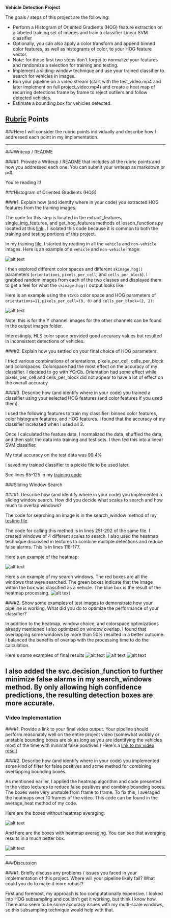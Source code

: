 
**Vehicle Detection Project**

The goals / steps of this project are the following:

* Perform a Histogram of Oriented Gradients (HOG) feature extraction on a labeled training set of images and train a classifier Linear SVM classifier
* Optionally, you can also apply a color transform and append binned color features, as well as histograms of color, to your HOG feature vector. 
* Note: for those first two steps don't forget to normalize your features and randomize a selection for training and testing.
* Implement a sliding-window technique and use your trained classifier to search for vehicles in images.
* Run your pipeline on a video stream (start with the test_video.mp4 and later implement on full project_video.mp4) and create a heat map of recurring detections frame by frame to reject outliers and follow detected vehicles.
* Estimate a bounding box for vehicles detected.

[//]: # (Image References)
[image1]: ./output_images/car_notcar.png
[image2]: ./output_images/HOG_Y.png
[image3]: ./output_images/heatmap.png
[image4]: ./output_images/boxes.png
[image5]: ./output_images/detects1.png
[image6]: ./output_images/detects2.png
[image7]: ./output_images/detects3.png
[image8]: ./output_images/without_heatmap_averaging.png
[image9]: ./output_images/with_heatmap_averaging.png
[video1]: ./output_images/project_video_output.mp4

## [Rubric](https://review.udacity.com/#!/rubrics/513/view) Points
###Here I will consider the rubric points individually and describe how I addressed each point in my implementation.  

---
###Writeup / README

####1. Provide a Writeup / README that includes all the rubric points and how you addressed each one.  You can submit your writeup as markdown or pdf. 

You're reading it!

###Histogram of Oriented Gradients (HOG)

####1. Explain how (and identify where in your code) you extracted HOG features from the training images.

The code for this step is located in the extract_features, single_img_features, and get_hog_features methods of lesson_functions.py located at this [link](https://github.com/haallen/CarND-Vehicle-Detection-P5/blob/master/lesson_functions.py) . I isolated this code because it is common to both the training and testing portions of this project. 

In my training [file](https://github.com/haallen/CarND-Vehicle-Detection-P5/blob/master/VehicleDetection_trainPipeline.py), I started by reading in all the `vehicle` and `non-vehicle` images.  Here is an example of a `vehicle` and `non-vehicle` image:

![alt text][image1]

I then explored different color spaces and different `skimage.hog()` parameters (`orientations`, `pixels_per_cell`, and `cells_per_block`).  I grabbed random images from each of the two classes and displayed them to get a feel for what the `skimage.hog()` output looks like.

Here is an example using the `YCrCb` color space and HOG parameters of `orientations=11`, `pixels_per_cell=(8, 8)` and `cells_per_block=(2, 2)`:

![alt text][image2]

Note: this is for the Y channel. images for the other channels can be found in the output images folder.

Interestingly, HLS color space provided good accuracy values but resulted in inconsistent detections of vehicles.

####2. Explain how you settled on your final choice of HOG parameters.

I tried various combinations of orientations, pixels_per_cell, cells_per_block and colorspaces. Colorspace had the most effect on the accuracy of my classifier. I decided to go with YCrCb. Orientation had some effect while pixels_per_cell and cells_per_block did not appear to have a lot of effect on the overall accuracy

####3. Describe how (and identify where in your code) you trained a classifier using your selected HOG features (and color features if you used them).

I used the following features to train my classifier: binned color features, color histogram features, and HOG features. I found that the accuracy of my classifier increased when I used all 3. 

Once I calculated the feature data, I normalized the data, shuffled the data, and then split the data into training and test sets. I then fed this into a linear SVM classifier.

My total accuracy on the test data was 99.4%

I saved my trained classifier to a pickle file to be used later.

See lines 65-125 in my  [training code](https://github.com/haallen/CarND-Vehicle-Detection-P5/blob/master/VehicleDetection_trainPipeline.py)

###Sliding Window Search

####1. Describe how (and identify where in your code) you implemented a sliding window search.  How did you decide what scales to search and how much to overlap windows?

The code for searching an image is in the search_window method of my [testing file](https://github.com/haallen/CarND-Vehicle-Detection-P5/blob/master/VehicleDetection_testPipeline.py).

The code for calling this method is in lines 251-292 of the same file. I created windows of 4 different scales to search. I also used the heatmap technique discussed in lectures to combine multiple detections and reduce false alarms. This is in lines 118-177.

Here's an example of the heatmap:

![alt text][image3]

Here's an example of my search windows. The red boxes are all the windows that were searched. The green boxes indicate that the image within the box was classified as a vehicle. The blue box is the result of the heatmap processing. 
![alt text][image4]


####2. Show some examples of test images to demonstrate how your pipeline is working.  What did you do to optimize the performance of your classifier?

In addition to the heatmap, window choice, and colorspace optimizations already mentioned I also optimized on window overlap. I found that overlapping some windows by more than 50% resulted in a better outcome. I balanced the benefits of overlap with the processing time to do the calculation.

Here's some examples of final results
![alt text][image5]
![alt text][image6]
![alt text][image7]

I also added the svc.decision_function to further minimize false alarms in my search_windows method. By only allowing high confidence predictions, the resulting detection boxes are more accurate. 
---

### Video Implementation

####1. Provide a link to your final video output.  Your pipeline should perform reasonably well on the entire project video (somewhat wobbly or unstable bounding boxes are ok as long as you are identifying the vehicles most of the time with minimal false positives.)
Here's a [link to my video result](./output_images/project_video_output.mp4)


####2. Describe how (and identify where in your code) you implemented some kind of filter for false positives and some method for combining overlapping bounding boxes.

As mentioned earlier, I applied the heatmap algorithm and code presented in the video lectures to reduce false positives and combine bounding boxes. The boxes were very unstable from frame to frame. To fix this, I averaged the heatmaps over 10 frames of the video. This code can be found in the average_heat method of my code.

Here are the boxes without heatmap averaging:

![alt text][image8]

And here are the boxes with heatmap averaging. You can see that averaging results in a much better box. 

![alt text][image9]

---

###Discussion

####1. Briefly discuss any problems / issues you faced in your implementation of this project.  Where will your pipeline likely fail?  What could you do to make it more robust?

First and foremost, my approach is too computationally expensive. I looked into HOG subsampling and couldn't get it working, but think I know how. There also seem to be some accuracy issues with my multi-scale windows, so this subsampling technique would help with that.

